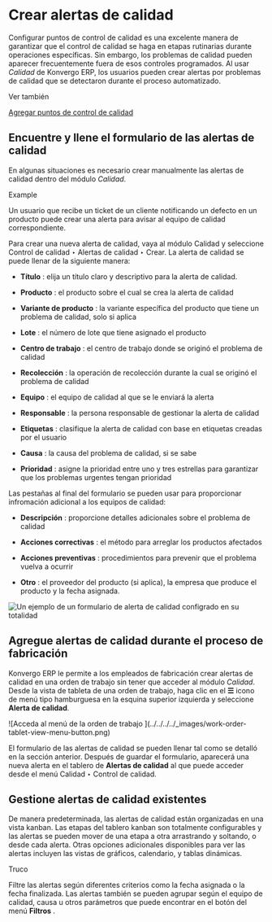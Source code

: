 # Crear alertas de calidad

Configurar puntos de control de calidad es una excelente manera de garantizar
que el control de calidad se haga en etapas rutinarias durante operaciones
específicas. Sin embargo, los problemas de calidad pueden aparecer
frecuentemente fuera de esos controles programados. Al usar _Calidad_ de Konvergo ERP,
los usuarios pueden crear alertas por problemas de calidad que se detectaron
durante el proceso automatizado.

<div class="alert alert-secondary">
<p class="alert-title">
Ver también</p><p><a href="quality_control_points">Agregar puntos de control de calidad</a></p>
</div>

## Encuentre y llene el formulario de las alertas de calidad

En algunas situaciones es necesario crear manualmente las alertas de calidad
dentro del módulo _Calidad_.

<div class="alert alert-success">
<p class="alert-title">
Example</p><p>Un usuario que recibe un ticket de un cliente notificando un defecto en un producto puede crear una alerta para avisar al equipo de calidad correspondiente.</p>
</div>

Para crear una nueva alerta de calidad, vaya al módulo Calidad y seleccione
Control de calidad ‣ Alertas de calidad ‣ Crear. La alerta de calidad se puede
llenar de la siguiente manera:

  * **Título** : elija un título claro y descriptivo para la alerta de calidad.

  * **Producto** : el producto sobre el cual se crea la alerta de calidad

  * **Variante de producto** : la variante específica del producto que tiene un problema de calidad, solo si aplica

  * **Lote** : el número de lote que tiene asignado el producto

  * **Centro de trabajo** : el centro de trabajo donde se originó el problema de calidad

  * **Recolección** : la operación de recolección durante la cual se originó el problema de calidad

  * **Equipo** : el equipo de calidad al que se le enviará la alerta

  * **Responsable** : la persona responsable de gestionar la alerta de calidad

  * **Etiquetas** : clasifique la alerta de calidad con base en etiquetas creadas por el usuario

  * **Causa** : la causa del problema de calidad, si se sabe

  * **Prioridad** : asigne la prioridad entre uno y tres estrellas para garantizar que los problemas urgentes tengan prioridad

Las pestañas al final del formulario se pueden usar para proporcionar
infromación adicional a los equipos de calidad:

  * **Descripción** : proporcione detalles adicionales sobre el problema de calidad

  * **Acciones correctivas** : el método para arreglar los productos afectados

  * **Acciones preventivas** : procedimientos para prevenir que el problema vuelva a ocurrir

  * **Otro** : el proveedor del producto (si aplica), la empresa que produce el producto y la fecha asignada.

![Un ejemplo de un formulario de alerta de calidad configrado en su totalidad
](../../../../_images/quality-alert-form.png)

## Agregue alertas de calidad durante el proceso de fabricación

Konvergo ERP le permite a los empleados de fabricación crear alertas de calidad en una
orden de trabajo sin tener que acceder al módulo _Calidad_. Desde la vista de
tableta de una orden de trabajo, haga clic en el **☰** icono de menú tipo
hamburguesa en la esquina superior izquierda y seleccione **Alerta de
calidad**.

![Acceda al menú de la orden de trabajo ](../../../../_images/work-order-
tablet-view-menu-button.png)

El formulario de las alertas de calidad se pueden llenar tal como se detalló
en la sección anterior. Después de guardar el formulario, aparecerá una nueva
alerta en el tablero de **Alertas de calidad** al que puede acceder desde el
menú Calidad ‣ Control de calidad.

## Gestione alertas de calidad existentes

De manera predeterminada, las alertas de calidad están organizadas en una
vista kanban. Las etapas del tablero kanban son totalmente configurables y las
alertas se pueden mover de una etapa a otra arrastrando y soltando, o desde
cada alerta. Otras opciones adicionales disponibles para ver las alertas
incluyen las vistas de gráficos, calendario, y tablas dinámicas.

<div class="alert alert-info">
<p class="alert-title">
Truco</p><p>Filtre las alertas según diferentes criterios como la fecha asignada o la fecha finalizada. Las alertas también se pueden agrupar según el equipo de calidad, causa u otros parámetros que puede encontrar en el botón del menú <b>Filtros</b> .</p>
</div>

